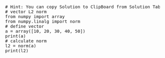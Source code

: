 <pre class="file" data-target="clipboard">
# Hint: You can copy Solution to ClipBoard from Solution Tab in Step 3
# vector L2 norm
from numpy import array
from numpy.linalg import norm
# define vector
a = array([10, 20, 30, 40, 50])
print(a)
# calculate norm
l2 = norm(a)
print(l2)

</pre>
